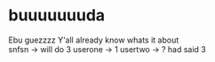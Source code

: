 # buuuuuuuda
Ebu guezzzz
Y'all already know whats it about<br>
snfsn -> will do 3
userone -> 1
usertwo -> ? had said 3

